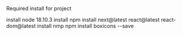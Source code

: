 
Required install for project

install node 18.10.3
install npm install next@latest react@latest react-dom@latest
install nmp npm install boxicons --save
